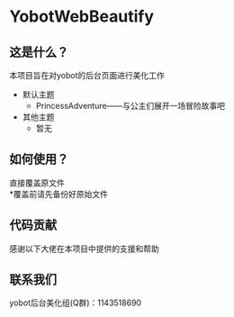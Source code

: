 ﻿# YobotWebBeautify

## 这是什么？
本项目旨在对yobot的后台页面进行美化工作
- 默认主题
	- PrincessAdventure——与公主们展开一场冒险故事吧
- 其他主题
	- 暂无

## 如何使用？
直接覆盖原文件</br>
*覆盖前请先备份好原始文件

## 代码贡献
感谢以下大佬在本项目中提供的支援和帮助

## 联系我们
yobot后台美化组(Q群)：1143518690
